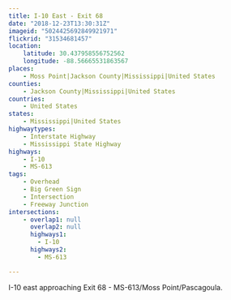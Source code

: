 ```yaml
---
title: I-10 East - Exit 68
date: "2018-12-23T13:30:31Z"
imageid: "5024425692849921971"
flickrid: "31534681457"
location:
    latitude: 30.437958556752562
    longitude: -88.56665531863567
places:
    - Moss Point|Jackson County|Mississippi|United States
counties:
    - Jackson County|Mississippi|United States
countries:
    - United States
states:
    - Mississippi|United States
highwaytypes:
    - Interstate Highway
    - Mississippi State Highway
highways:
    - I-10
    - MS-613
tags:
    - Overhead
    - Big Green Sign
    - Intersection
    - Freeway Junction
intersections:
    - overlap1: null
      overlap2: null
      highways1:
        - I-10
      highways2:
        - MS-613

---
```

I-10 east approaching Exit 68 - MS-613/Moss Point/Pascagoula.